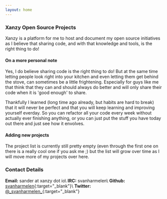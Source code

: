 ```yaml
---
layout: home
---
```


### Xanzy Open Source Projects
Xanzy is a platform for me to host and document my open source initiatives as I believe that sharing code, and with that knowledge and tools, is the right thing to do!

#### On a more personal note
Yes, I do believe sharing code is the right thing to do! But at the same time letting people look right into your kitchen and even letting them get behind the stove, can sometimes be a little frightening. Especially for guys like me that think that they can and should always do better and will only share their code when it is 'good enough' to share.

Thankfully I learned (long time ago already, but habits are hard to break) that it will never be perfect and that you will keep learning and improving yourself everday. So you can refactor all your code every week without actually ever finishing anything, or you can just put the stuff you have today out there and just see how it envolves.

#### Adding new projects
The project list is currently still pretty empty (even through the first one on there is a really cool one if you ask me ;) but the list will grow over time as I will move more of my projects over here.

### Contact Details
**Email:** sander at xanzy dot io\\
**IRC:** svanharmelen\\
**Github:** [svanharmelen](https://github.com/svanharmelen){:target="_blank"}\\
**Twitter:** [@\_svanharmelen\_](https://twitter.com/_svanharmelen_){:target="_blank"}

